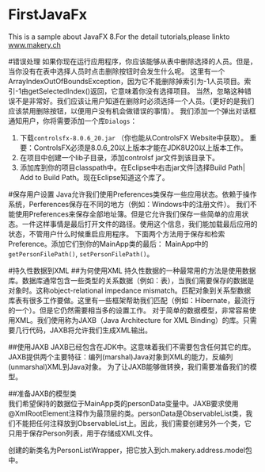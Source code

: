 # FirstJavaFx
This is a sample about JavaFX 8.For the detail tutorials,please linkto www.makery.ch

#错误处理
如果你现在运行应用程序，你应该能够从表中删除选择的人员。但是，当你没有在表中选择人员时点击删除按钮时会发生什么呢。
这里有一个ArrayIndexOutOfBoundsException，因为它不能删除掉索引为-1人员项目。索引-1由getSelectedIndex()返回，它意味着你没有选择项目。
当然，忽略这种错误不是非常好。我们应该让用户知道在删除时必须选择一个人员。（更好的是我们应该禁用删除按钮，以便用户没有机会做错误的事情）。
我们添加一个弹出对话框通知用户，你将需要添加一个库`Dialogs`：

1. 下载`controlsfx-8.0.6_20.jar` （你也能从ControlsFX Website中获取）。 重要：ControlsFX必须是8.0.6_20以上版本才能在JDK8U20以上版本工作。
2. 在项目中创建一个lib子目录，添加controlsf jar文件到该目录下。
3. 添加库到你的项目classpath中。在Eclipse中右击jar文件|选择Build Path| Add to Build Path。现在Eclipse知道这个库了。

#保存用户设置
Java允许我们使用Preferences类保存一些应用状态。依赖于操作系统，Perferences保存在不同的地方（例如：Windows中的注册文件）。
我们不能使用Preferences来保存全部地址簿。但是它允许我们保存一些简单的应用状态。一件这样事情是最后打开文件的路径。使用这个信息，我们能加载最后应用的状态，不管用户什么时候重启应用程序。
下面两个方法用于保存和检索Preference。添加它们到你的MainApp类的最后：
MainApp中的`getPersonFilePath()`, `setPersonFilePath()`。

#持久性数据到XML
##为何使用XML
持久性数据的一种最常用的方法是使用数据库。数据库通常包含一些类型的关系数据（例如：表），当我们需要保存的数据是对象时。这称object-relational impedance mismatch。匹配对象到关系型数据库表有很多工作要做。这里有一些框架帮助我们匹配（例如：Hibernate，最流行的一个）。但是它仍然需要相当多的设置工作。
对于简单的数据模型，非常容易使用XML。我们使用称为JAXB（Java Architecture for XML Binding）的库。只需要几行代码，JAXB将允许我们生成XML输出。

##使用JAXB
JAXB已经包含在JDK中。这意味着我们不需要包含任何其它的库。
JAXB提供两个主要特征：编列(marshal)Java对象到XML的能力，反编列(unmarshal)XML到Java对象。
为了让JAXB能够做转换，我们需要准备我们的模型。

##准备JAXB的模型类  
我们希望保持的数据位于MainApp类的personData变量中。JAXB要求使用@XmlRootElement注释作为最顶层的类。personData是ObservableList类，我们不能把任何注释放到ObservableList上。因此，我们需要创建另外一个类，它只用于保存Person列表，用于存储成XML文件。

创建的新类名为PersonListWrapper，把它放入到ch.makery.address.model包中。